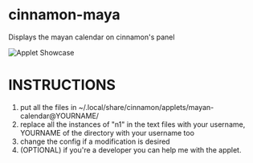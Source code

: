 # cinnamon-maya
Displays the mayan calendar on cinnamon's panel

![Applet Showcase](https://i.ibb.co/TBs6ntrg/Schermata-del-2025-05-22-16-42-03.png)

# INSTRUCTIONS
1. put all the files in ~/.local/share/cinnamon/applets/mayan-calendar@YOURNAME/
2. replace all the instances of "n1" in the text files with your username, YOURNAME of the directory with your username too
3. change the config if a modification is desired
4. (OPTIONAL) if you're a developer you can help me with the applet.
